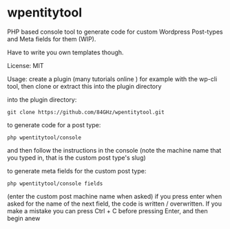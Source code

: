 # wpentitytool
PHP based console tool to generate code for custom Wordpress Post-types and Meta fields for them (WIP).

Have to write you own templates though.

License: MIT

Usage: create a plugin (many tutorials online ) for example with the wp-cli tool,
then clone or extract this into the plugin directory 

into the plugin directory:

`git clone https://github.com/84GHz/wpentitytool.git`

to generate code for a post type:

`php wpentitytool/console`

and then follow the instructions in the console
(note the machine name that you typed in, that is the custom post type's slug)

to generate meta fields for the custom post type:

`php wpentitytool/console fields`

(enter the custom post machine name when asked)
if you press enter when asked for the name of the next field, the code is written / overwritten.
If you make a mistake you can press Ctrl  + C before pressing Enter, and then begin anew
